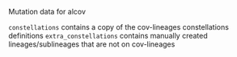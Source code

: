 Mutation data for alcov

`constellations` contains a copy of the cov-lineages constellations definitions
`extra_constellations` contains manually created lineages/sublineages that are not on cov-lineages
